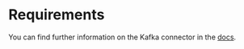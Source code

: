 # Requirements
<!-- to be updated -->
You can find further information on the Kafka connector in the [docs](https://docs.open-metadata.org/connectors/pipeline/backend).